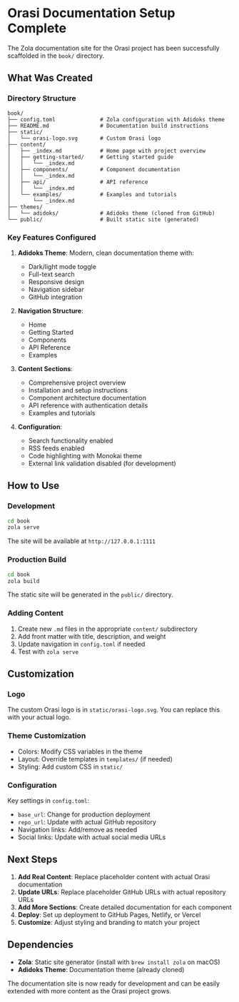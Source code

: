 # Orasi Documentation Setup Complete

The Zola documentation site for the Orasi project has been successfully scaffolded in the `book/` directory.

## What Was Created

### Directory Structure
```
book/
├── config.toml              # Zola configuration with Adidoks theme
├── README.md                # Documentation build instructions
├── static/
│   └── orasi-logo.svg       # Custom Orasi logo
├── content/
│   ├── _index.md            # Home page with project overview
│   ├── getting-started/     # Getting started guide
│   │   └── _index.md
│   ├── components/          # Component documentation
│   │   └── _index.md
│   ├── api/                 # API reference
│   │   └── _index.md
│   └── examples/            # Examples and tutorials
│       └── _index.md
├── themes/
│   └── adidoks/             # Adidoks theme (cloned from GitHub)
└── public/                  # Built static site (generated)
```

### Key Features Configured

1. **Adidoks Theme**: Modern, clean documentation theme with:
   - Dark/light mode toggle
   - Full-text search
   - Responsive design
   - Navigation sidebar
   - GitHub integration

2. **Navigation Structure**:
   - Home
   - Getting Started
   - Components
   - API Reference
   - Examples

3. **Content Sections**:
   - Comprehensive project overview
   - Installation and setup instructions
   - Component architecture documentation
   - API reference with authentication details
   - Examples and tutorials

4. **Configuration**:
   - Search functionality enabled
   - RSS feeds enabled
   - Code highlighting with Monokai theme
   - External link validation disabled (for development)

## How to Use

### Development
```bash
cd book
zola serve
```
The site will be available at `http://127.0.0.1:1111`

### Production Build
```bash
cd book
zola build
```
The static site will be generated in the `public/` directory.

### Adding Content
1. Create new `.md` files in the appropriate `content/` subdirectory
2. Add front matter with title, description, and weight
3. Update navigation in `config.toml` if needed
4. Test with `zola serve`

## Customization

### Logo
The custom Orasi logo is in `static/orasi-logo.svg`. You can replace this with your actual logo.

### Theme Customization
- Colors: Modify CSS variables in the theme
- Layout: Override templates in `templates/` (if needed)
- Styling: Add custom CSS in `static/`

### Configuration
Key settings in `config.toml`:
- `base_url`: Change for production deployment
- `repo_url`: Update with actual GitHub repository
- Navigation links: Add/remove as needed
- Social links: Update with actual social media URLs

## Next Steps

1. **Add Real Content**: Replace placeholder content with actual Orasi documentation
2. **Update URLs**: Replace placeholder GitHub URLs with actual repository URLs
3. **Add More Sections**: Create detailed documentation for each component
4. **Deploy**: Set up deployment to GitHub Pages, Netlify, or Vercel
5. **Customize**: Adjust styling and branding to match your project

## Dependencies

- **Zola**: Static site generator (install with `brew install zola` on macOS)
- **Adidoks Theme**: Documentation theme (already cloned)

The documentation site is now ready for development and can be easily extended with more content as the Orasi project grows.
